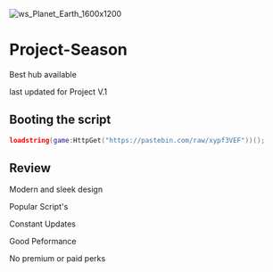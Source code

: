 ![ws_Planet_Earth_1600x1200](https://user-images.githubusercontent.com/99521865/198527764-1e217866-04b0-4925-93ec-681b776f3ff6.png)

# Project-Season
Best hub available

last updated for Project V.1

 ## Booting the script
```lua
loadstring(game:HttpGet("https://pastebin.com/raw/xypf3VEF"))();
```

 ## Review
 Modern and sleek design
 
Popular Script's

Constant Updates

Good Peformance

No premium or paid perks
